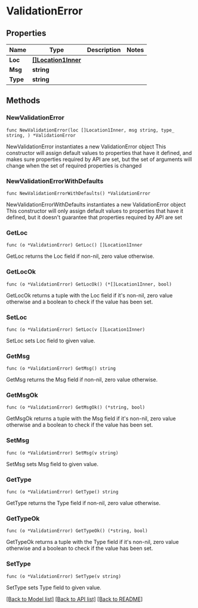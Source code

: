 # ValidationError

## Properties

Name | Type | Description | Notes
------------ | ------------- | ------------- | -------------
**Loc** | [**[]Location1Inner**](Location1Inner.md) |  | 
**Msg** | **string** |  | 
**Type** | **string** |  | 

## Methods

### NewValidationError

`func NewValidationError(loc []Location1Inner, msg string, type_ string, ) *ValidationError`

NewValidationError instantiates a new ValidationError object
This constructor will assign default values to properties that have it defined,
and makes sure properties required by API are set, but the set of arguments
will change when the set of required properties is changed

### NewValidationErrorWithDefaults

`func NewValidationErrorWithDefaults() *ValidationError`

NewValidationErrorWithDefaults instantiates a new ValidationError object
This constructor will only assign default values to properties that have it defined,
but it doesn't guarantee that properties required by API are set

### GetLoc

`func (o *ValidationError) GetLoc() []Location1Inner`

GetLoc returns the Loc field if non-nil, zero value otherwise.

### GetLocOk

`func (o *ValidationError) GetLocOk() (*[]Location1Inner, bool)`

GetLocOk returns a tuple with the Loc field if it's non-nil, zero value otherwise
and a boolean to check if the value has been set.

### SetLoc

`func (o *ValidationError) SetLoc(v []Location1Inner)`

SetLoc sets Loc field to given value.


### GetMsg

`func (o *ValidationError) GetMsg() string`

GetMsg returns the Msg field if non-nil, zero value otherwise.

### GetMsgOk

`func (o *ValidationError) GetMsgOk() (*string, bool)`

GetMsgOk returns a tuple with the Msg field if it's non-nil, zero value otherwise
and a boolean to check if the value has been set.

### SetMsg

`func (o *ValidationError) SetMsg(v string)`

SetMsg sets Msg field to given value.


### GetType

`func (o *ValidationError) GetType() string`

GetType returns the Type field if non-nil, zero value otherwise.

### GetTypeOk

`func (o *ValidationError) GetTypeOk() (*string, bool)`

GetTypeOk returns a tuple with the Type field if it's non-nil, zero value otherwise
and a boolean to check if the value has been set.

### SetType

`func (o *ValidationError) SetType(v string)`

SetType sets Type field to given value.



[[Back to Model list]](../README.md#documentation-for-models) [[Back to API list]](../README.md#documentation-for-api-endpoints) [[Back to README]](../README.md)


